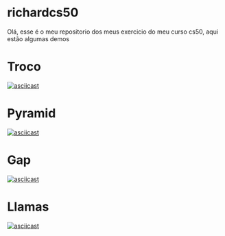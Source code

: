 # richardcs50
Olá, esse é o meu repositorio dos meus exercicio do meu curso cs50, aqui estão algumas demos

# Troco
[![asciicast](https://asciinema.org/a/lAqHDzCRJLzmfnoiiVs91gGq9.svg)](https://asciinema.org/a/lAqHDzCRJLzmfnoiiVs91gGq9)

# Pyramid
[![asciicast](https://asciinema.org/a/Vmu5h3Ey0NgklcQ97SLN9fLdg.svg)](https://asciinema.org/a/Vmu5h3Ey0NgklcQ97SLN9fLdg)

# Gap
[![asciicast](https://asciinema.org/a/d24fDwV06LunYWsLa0R5AD3x0.svg)](https://asciinema.org/a/d24fDwV06LunYWsLa0R5AD3x0)

# Llamas
[![asciicast](https://asciinema.org/a/yTS74oSF6WaTTNnHaGKA7A4TP.svg)](https://asciinema.org/a/yTS74oSF6WaTTNnHaGKA7A4TP)

